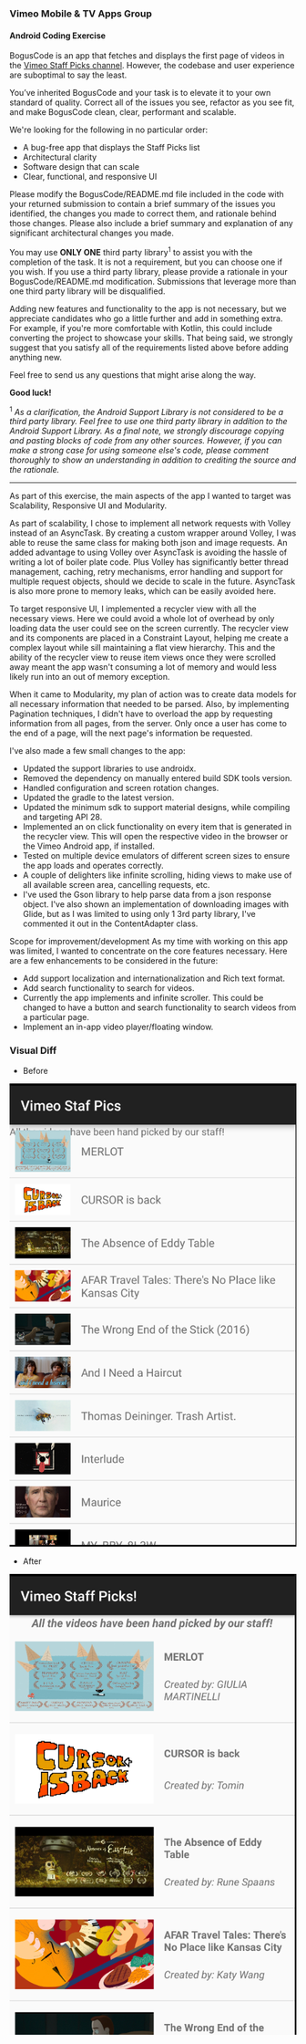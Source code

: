 ### Vimeo Mobile & TV Apps Group
#### Android Coding Exercise

BogusCode is an app that fetches and displays the first page of videos in the [Vimeo Staff Picks channel](https://developer.vimeo.com/api/endpoints). However, the codebase and user experience are suboptimal to say the least.  

You’ve inherited BogusCode and your task is to elevate it to your own standard of quality. Correct all of the issues you see, refactor as you see fit, and make BogusCode clean, clear, performant and scalable. 

We're looking for the following in no particular order:

* A bug-free app that displays the Staff Picks list
* Architectural clarity
* Software design that can scale
* Clear, functional, and responsive UI

Please modify the BogusCode/README.md file included in the code with your returned submission to contain a brief summary of the issues you identified, the changes you made to correct them, and rationale behind those changes. Please also include a brief summary and explanation of any significant architectural changes you made.

You may use **ONLY ONE** third party library<sup>1</sup> to assist you with the completion of the task. It is not a requirement, but you can choose one if you wish. If you use a third party library, please provide a rationale in your BogusCode/README.md modification. Submissions that leverage more than one third party library will be disqualified. 

Adding new features and functionality to the app is not necessary, but we appreciate candidates who go a little further and add in something extra. For example, if you're more comfortable with Kotlin, this could include converting the project to showcase your skills. That being said, we strongly suggest that you satisfy all of the requirements listed above before adding anything new. 

Feel free to send us any questions that might arise along the way. 

**Good luck!**

<sup>1</sup>&nbsp;*As a clarification, the Android Support Library is not considered to be a third party library. Feel free to use one third party library in addition to the Android Support Library. As a final note, we strongly discourage copying and pasting blocks of code from any other sources. However, if you can make a strong case for using someone else's code, please comment thoroughly to show an understanding in addition to crediting the source and the rationale.*


*******************************************************************

As part of this exercise, the main aspects of the app I wanted to target was Scalability, Responsive UI and Modularity.

As part of scalability, I chose to implement all network requests with Volley instead of an AsyncTask. By creating a custom wrapper around Volley, 
I was able to reuse the same class for making both json and image requests. An added advantage to using Volley over AsyncTask is avoiding the hassle 
of writing a lot of boiler plate code. Plus Volley has significantly better thread management, caching, retry mechanisms, error handling and support 
for multiple request objects, should we decide to scale in the future. AsyncTask is also more prone to memory leaks, which can be easily avoided here.

To target responsive UI, I implemented a recycler view with all the necessary views. Here we could avoid a whole lot of overhead by only loading data
the user could see on the screen currently. The recycler view and its components are placed in a Constraint Layout, helping me create a complex layout 
while sill maintaining a flat view hierarchy. This and the ability of the recycler view to reuse item views once they were scrolled away meant the app
wasn't consuming a lot of memory and would less likely run into an out of memory exception.

When it came to Modularity, my plan of action was to create data models for all necessary information that needed to be parsed. Also, by implementing
Pagination techniques, I didn't have to overload the app by requesting information from all pages, from the server. Only once a user has come to the 
end of a page, will the next page's information be requested.

I've also made a few small changes to the app:
- Updated the support libraries to use androidx.
- Removed the dependency on manually entered build SDK tools version.
- Handled configuration and screen rotation changes.
- Updated the gradle to the latest version.
- Updated the minimum sdk to support material designs, while compiling and targeting API 28.
- Implemented an on click functionality on every item that is generated in the recycler view. This will open the respective video
in the browser or the Vimeo Android app, if installed.
- Tested on multiple device emulators of different screen sizes to ensure the app loads and operates correctly.
- A couple of delighters like infinite scrolling, hiding views to make use of all available screen area, cancelling requests, etc.
- I've used the Gson library to help parse data from a json response object. I've also shown an implementation of downloading images with Glide,
but as I was limited to using only 1 3rd party library, I've commented it out in the ContentAdapter class.


Scope for improvement/development
As my time with working on this app was limited, I wanted to concentrate on the core features necessary. Here are a few enhancements to be considered in the future:
- Add support localization and internationalization and Rich text format.
- Add search functionality to search for videos.
- Currently the app implements and infinite scroller. This could be changed to have a button and search functionality to search videos from a particular page.
- Implement an in-app video player/floating window.

### Visual Diff
* Before
 
![screenshot-before](app/src/main/res/drawable/screenshot-before.png)

* After
 
![screenshot-after](app/src/main/res/drawable/screenshot-after.png)
